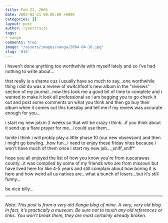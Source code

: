 ```yaml
---
title: Feb 21, 2003
date: 2003-02-21 00:00:00 +0000
categories: []
layout: post
author: ryanstraits
tags:
- xanga
comments: true
image: "/assets/images/xanga/2004-04-16.jpg"
slug: '013'
---
```

i haven't done anything too worthwhile with myself lately and so i've had nothing to write about...

<!-- break -->

that really is a shame cuz i usually have so much to say...one worthwhile thing i did do was a review of switchfoot's new album in the "reviews" section of my journal...now this took me a good bit of time to complete and i wanted to make it look all professional so i am begging you to go check it out and post some comments on what you think and then go buy their album when it comes out this tuesday and tell me if my review was accurate enough for you...

i start my new job in 2 weeks so that will be crazy i think...if you think about it send up a flare prayer for me...i could use them...

tonite i think i will probly play a little phase 10 (our new obsession) and then i might go bowling...how fun...i need to enjoy these friday nites because i won't have much of them once i start my new job..._sniff_sniff\*

hope you all enjoyed the list of how you know you're from tuscarawas county...it was compiled by some of my friends who are from missouri but have lived here for like 4-5 years and still complain about how boring it is here and how weird all us natives are...what a bunch of losers...but it's still funny...

be nice billy...

---

###### _Note: This post is from a very old Xanga blog of mine. A very, very old blog. In fact, it's practically a museum. Be sure not to touch any old references or links. You won't break them, they are most certainly already broken._